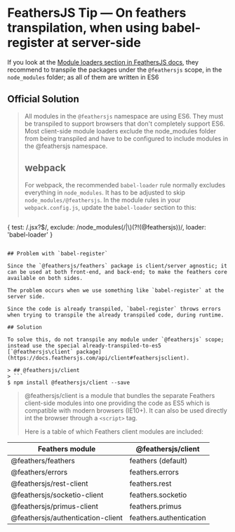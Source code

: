 # FeathersJS Tip — On feathers transpilation, when using babel-register at server-side

If you look at the [Module loaders section in FeathersJS docs](https://docs.feathersjs.com/api/client#module-loaders), they recommend to transpile the packages under the `@feathersjs` scope, in the `node_modules` folder; as all of them are written in ES6

## Official Solution

> All modules in the `@feathersjs` namespace are using ES6. They must be transpiled to support browsers that don't completely support ES6. Most client-side module loaders exclude the node_modules folder from being transpiled and have to be configured to include modules in the @feathersjs namespace.
> ## webpack
> For webpack, the recommended `babel-loader` rule normally excludes everything in `node_modules`. It has to be adjusted to skip `node_modules/@feathersjs`. In the module rules in your `webpack.config.js`, update the `babel-loader` section to this:
> ```javascript
{
  test: /\.jsx?$/,
  exclude: /node_modules(\/|\\)(?!(@feathersjs))/,
  loader: 'babel-loader'
}
```

## Problem with `babel-register`

Since the `@feathersjs/feathers` package is client/server agnostic; it can be used at both front-end, and back-end; to make the feathers core available on both sides.

The problem occurs when we use something like `babel-register` at the server side.

Since the code is already transpiled, `babel-register` throws errors when trying to transpile the already transpiled code, during runtime.

## Solution

To solve this, do not transpile any module under `@feathersjs` scope; instead use the special already-transpiled-to-es5 [`@feathersjs\client` package](https://docs.feathersjs.com/api/client#feathersjsclient).

> ## @feathersjs/client
> ```
$ npm install @feathersjs/client --save
```
> @feathersjs/client is a module that bundles the separate Feathers client-side modules into one providing the code as ES5 which is compatible with modern browsers (IE10+). It can also be used directly int the browser through a `<script>` tag.
>
> Here is a table of which Feathers client modules are included:

| Feathers module                   | @feathersjs/client      |
| --------------------------------- | ----------------------- |
| @feathers/feathers                | feathers (default)      |
| @feathers/errors                  | feathers.errors         |
| @feathersjs/rest-client           | feathers.rest           |
| @feathersjs/socketio-client       | feathers.socketio       |
| @feathersjs/primus-client         | feathers.primus         |
| @feathersjs/authentication-client | feathers.authentication |